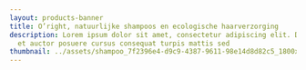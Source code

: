 ```yaml
---
layout: products-banner
title: O’right, natuurlijke shampoos en ecologische haarverzorging
description: Lorem ipsum dolor sit amet, consectetur adipiscing elit. Duis eget
  et auctor posuere cursus consequat turpis mattis sed
thumbnail: ../assets/shampoo_7f2396e4-d9c9-4387-9611-98e14d8d82c5_1800x.jpg
---
```


